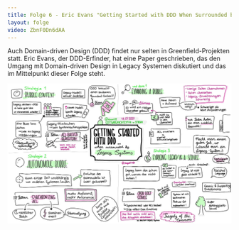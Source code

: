```yaml
---
title: Folge 6 - Eric Evans "Getting Started with DDD When Surrounded by Legacy Systems
layout: folge
video: ZbnF0Dn6dAA
---
```


Auch Domain-driven Design (DDD) findet nur selten in Greenfield-Projekten
statt. Eric Evans, der DDD-Erfinder, hat eine Paper geschrieben, das
den Umgang mit Domain-driven Design in Legacy Systemen
diskutiert und das im Mittelpunkt dieser Folge steht.

![Sketchnote](folge6.jpg "Sketchnote")
